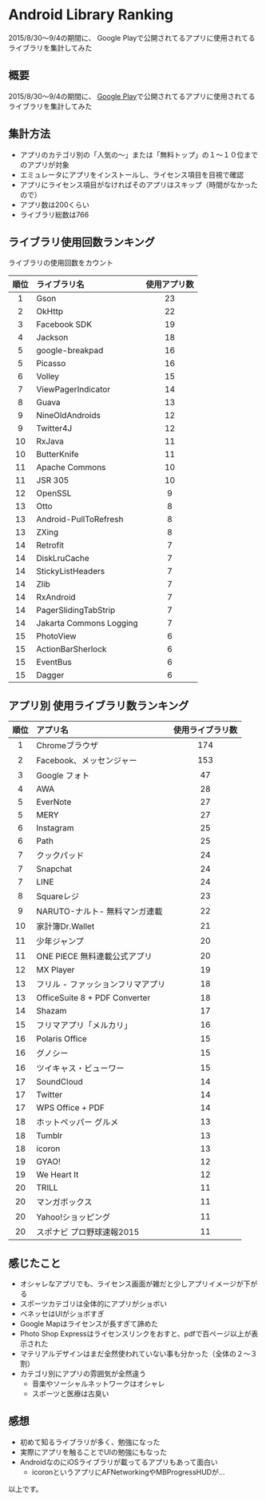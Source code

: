# Android Library Ranking
2015/8/30〜9/4の期間に、 Google Playで公開されてるアプリに使用されてるライブラリを集計してみた

## 概要
2015/8/30〜9/4の期間に、
[Google Play](https://play.google.com/store/apps)で公開されてるアプリに使用されてるライブラリを集計してみた


## 集計方法
- アプリのカテゴリ別の「人気の〜」または「無料トップ」の１〜１０位までのアプリが対象
- エミュレータにアプリをインストールし、ライセンス項目を目視で確認
- アプリにライセンス項目がなければそのアプリはスキップ（時間がなかったので）
- アプリ数は200くらい
- ライブラリ総数は766

## ライブラリ使用回数ランキング
ライブラリの使用回数をカウント

|順位|ライブラリ名|使用アプリ数|
|:-----------:|:------|:--------:|
| 1 | Gson | 23 |
| 2 | OkHttp | 22 |
| 3 | Facebook SDK | 19 |
| 4 | Jackson | 18 |
| 5 | google-breakpad | 16 |
| 5 | Picasso | 16 |
| 6 | Volley | 15 |
| 7 | ViewPagerIndicator | 14 |
| 8 | Guava | 13 |
| 9 | NineOldAndroids | 12 |
| 9 | Twitter4J | 12 |
| 10 | RxJava | 11 |
| 10 | ButterKnife | 11 |
| 11 | Apache Commons | 10 |
| 11 | JSR 305 | 10 |
| 12 | OpenSSL | 9 |
| 13 | Otto | 8 |
| 13 | Android-PullToRefresh | 8 |
| 13 | ZXing | 8 |
| 14 | Retrofit | 7 |
| 14 | DiskLruCache | 7 |
| 14 | StickyListHeaders | 7 |
| 14 | Zlib | 7　|
| 14 | RxAndroid | 7 |
| 14 | PagerSlidingTabStrip | 7 |
| 14 | Jakarta Commons Logging | 7 |
| 15 | PhotoView | 6 |
| 15 | ActionBarSherlock | 6 |
| 15 | EventBus | 6 |
| 15 | Dagger | 6 |

## アプリ別 使用ライブラリ数ランキング

|順位|アプリ名|使用ライブラリ数|
|:-----------:|:------|:--------:|
|1| Chromeブラウザ | 174|
|2| Facebook、メッセンジャー | 153|
|3| Google フォト| 47|
|4| AWA| 28|
|5| EverNote  |27|
|5| MERY  |27|
|6| Instagram |25|
|6| Path  |25|
|7| クックパッド  |24|
|7| Snapchat  |24|
|7| LINE |24|
|8| Squareレジ  |23|
|9| NARUTO-ナルト- 無料マンガ連載 |22|
|10| 家計簿Dr.Wallet  |21|
|11| 少年ジャンプ  |20|
|11| ONE PIECE 無料連載公式アプリ |20|
|12| MX Player |19|
|13| フリル - ファッションフリマアプリ  |18|
|13| OfficeSuite 8 + PDF Converter |18|
|14| Shazam  |17|
|15| フリマアプリ「メルカリ」  |16|
|16| Polaris Office |15|
|16| グノシー  |15|
|16| ツイキャス・ビューワー |15|
|17| SoundCloud  |14|
|17| Twitter| 14|
|17| WPS Office + PDF |14|
|18| ホットペッパー グルメ |13|
|18|  Tumblr |13|
|18| icoron |13|
|19| GYAO!  |12|
|19| We Heart It |12|
|20| TRILL |11|
|20| マンガボックス |11|
|20| Yahoo!ショッピング |11|
|20| スポナビ プロ野球速報2015 |11|

## 感じたこと
- オシャレなアプリでも、ライセンス画面が雑だと少しアプリイメージが下がる
- スポーツカテゴリは全体的にアプリがショボい
- ベネッセはUIがショボすぎ
- Google Mapはライセンスが長すぎて諦めた
- Photo Shop Expressはライセンスリンクをおすと、pdfで百ページ以上が表示された
- マテリアルデザインはまだ全然使われていない事も分かった（全体の２〜３割）
- カテゴリ別にアプリの雰囲気が全然違う
    - 音楽やソーシャルネットワークはオシャレ
    - スポーツと医療は古臭い

## 感想
- 初めて知るライブラリが多く、勉強になった
- 実際にアプリを触ることでUIの勉強にもなった
- AndroidなのにiOSライブラリが載ってるアプリもあって面白い
  - icoronというアプリにAFNetworkingやMBProgressHUDが…

以上です。

